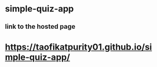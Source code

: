 # simple-quiz-app
## link to the hosted page
#  https://taofikatpurity01.github.io/simple-quiz-app/

